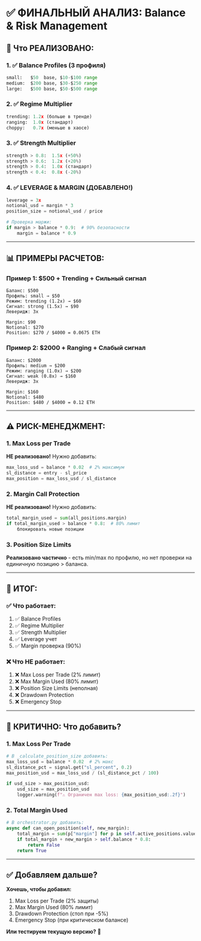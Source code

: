 # ✅ ФИНАЛЬНЫЙ АНАЛИЗ: Balance & Risk Management

## 🎯 Что РЕАЛИЗОВАНО:

### 1. ✅ Balance Profiles (3 профиля)
```python
small:   $50  base, $10-$100 range
medium:  $200 base, $30-$250 range
large:   $500 base, $50-$500 range
```

### 2. ✅ Regime Multiplier
```python
trending: 1.2x (больше в тренде)
ranging:  1.0x (стандарт)
choppy:   0.7x (меньше в хаосе)
```

### 3. ✅ Strength Multiplier
```python
strength > 0.8:  1.5x (+50%)
strength > 0.6:  1.2x (+20%)
strength > 0.4:  1.0x (стандарт)
strength < 0.4:  0.8x (-20%)
```

### 4. ✅ LEVERAGE & MARGIN (ДОБАВЛЕНО!)
```python
leverage = 3x
notional_usd = margin * 3
position_size = notional_usd / price

# Проверка маржи:
if margin > balance * 0.9:  # 90% безопасности
    margin = balance * 0.9
```

---

## 📊 ПРИМЕРЫ РАСЧЕТОВ:

### Пример 1: $500 + Trending + Сильный сигнал
```
Баланс: $500
Профиль: small → $50
Режим: trending (1.2x) → $60
Сигнал: strong (1.5x) → $90
Леверидж: 3x

Margin: $90
Notional: $270
Position: $270 / $4000 = 0.0675 ETH
```

### Пример 2: $2000 + Ranging + Слабый сигнал
```
Баланс: $2000
Профиль: medium → $200
Режим: ranging (1.0x) → $200
Сигнал: weak (0.8x) → $160
Леверидж: 3x

Margin: $160
Notional: $480
Position: $480 / $4000 = 0.12 ETH
```

---

## ⚠️ РИСК-МЕНЕДЖМЕНТ:

### 1. Max Loss per Trade
**НЕ реализовано!** Нужно добавить:
```python
max_loss_usd = balance * 0.02  # 2% максимум
sl_distance = entry - sl_price
max_position = max_loss_usd / sl_distance
```

### 2. Margin Call Protection
**НЕ реализовано!** Нужно добавить:
```python
total_margin_used = sum(all_positions.margin)
if total_margin_used > balance * 0.8:  # 80% лимит
    блокировать новые позиции
```

### 3. Position Size Limits
**Реализовано частично** - есть min/max по профилю, но нет проверки на единичную позицию > баланса.

---

## 🎯 ИТОГ:

### ✅ Что работает:
1. ✅ Balance Profiles
2. ✅ Regime Multiplier
3. ✅ Strength Multiplier
4. ✅ Leverage учет
5. ✅ Margin проверка (90%)

### ❌ Что НЕ работает:
1. ❌ Max Loss per Trade (2% лимит)
2. ❌ Max Margin Used (80% лимит)
3. ❌ Position Size Limits (неполная)
4. ❌ Drawdown Protection
5. ❌ Emergency Stop

---

## 🚨 КРИТИЧНО: Что добавить?

### 1. Max Loss Per Trade
```python
# В _calculate_position_size добавить:
max_loss_usd = balance * 0.02  # 2% макс
sl_distance_pct = signal.get("sl_percent", 0.2)
max_position_usd = max_loss_usd / (sl_distance_pct / 100)

if usd_size > max_position_usd:
    usd_size = max_position_usd
    logger.warning(f"⚠️ Ограничен max loss: {max_position_usd:.2f}")
```

### 2. Total Margin Used
```python
# В orchestrator.py добавить:
async def can_open_position(self, new_margin):
    total_margin = sum(p["margin"] for p in self.active_positions.values())
    if total_margin + new_margin > self.balance * 0.8:
        return False
    return True
```

---

## ✅ Добавляем дальше?

**Хочешь, чтобы добавил:**
1. Max Loss per Trade (2% защиты)
2. Max Margin Used (80% лимит)
3. Drawdown Protection (стоп при -5%)
4. Emergency Stop (при критическом балансе)

**Или тестируем текущую версию?** 🤔


